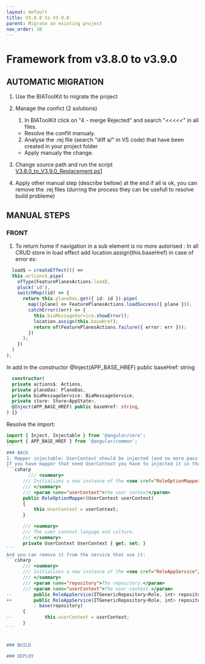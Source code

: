 ```yaml
---
layout: default
title: V3.8.0 to V3.9.0
parent: Migrate an existing project
nav_order: 30
---
```

# Framework from v3.8.0 to v3.9.0

## AUTOMATIC MIGRATION
 
1. Use the BIAToolKit to migrate the project

2. Manage the confict (2 solutions)
   1. In BIAToolKit click on "4 - merge Rejected" and search "<<<<<" in all files.  
    * Resolve the conflit manualy.
   2. Analyse the .rej file (search "diff a/" in VS code) that have been created in your project folder
     * Apply manualy the change.

3. Change source path and run the script [V3.8.0_to_V3.9.0_Replacement.ps1](./Scripts/V3.8.0_to_V3.9.0_Replacement.ps1)

4. Apply other manual step (describe bellow) at the end if all is ok, you can remove the .rej files (durring the process they can be usefull to resolve build probleme)

## MANUAL STEPS
### FRONT
1. To return home if navigation in a sub element is no more autorised :
   In all CRUD store in load effect add location.assign(this.baseHref) in case of error ex:
  ```ts
    load$ = createEffect(() =>
    this.actions$.pipe(
      ofType(FeaturePlanesActions.load),
      pluck('id'),
      switchMap((id) => {
        return this.planeDas.get({ id: id }).pipe(
          map((plane) => FeaturePlanesActions.loadSuccess({ plane })),
          catchError((err) => {
            this.biaMessageService.showError();
            location.assign(this.baseHref);
            return of(FeaturePlanesActions.failure({ error: err }));
          })
        );
      })
    )
  );
  ```
  In add in the constructor @Inject(APP_BASE_HREF) public baseHref: string
  ```ts
    constructor(
    private actions$: Actions,
    private planeDas: PlaneDas,
    private biaMessageService: BiaMessageService,
    private store: Store<AppState>,
    @Inject(APP_BASE_HREF) public baseHref: string,
  ) {}
  ```
  Resolve the import:
  ````ts
  import { Inject, Injectable } from '@angular/core';
  import { APP_BASE_HREF } from '@angular/common';
  ```
### BACK
1. Mapper injectable: UserContext should be injected (and no more pass from service)
If you have mapper that need UserContext you have to injected it in the constructor (ex from RoleOptionMapper):
  ```csharp
          /// <summary>
        /// Initializes a new instance of the <see cref="RoleOptionMapper"/> class.
        /// </summary>
        /// <param name="userContext">the user context</param>
        public RoleOptionMapper(UserContext userContext)
        {
            this.UserContext = userContext;
        }

        /// <summary>
        /// The user context langage and culture.
        /// </summary>
        private UserContext UserContext { get; set; }
  ```
And you can remove it from the service that use it:
  ```csharp
        /// <summary>
        /// Initializes a new instance of the <see cref="RoleAppService"/> class.
        /// </summary>
        /// <param name="repository">The repository.</param>
        /// <param name="userContext">The user context.</param>
--        public RoleAppService(ITGenericRepository<Role, int> repository, UserContext userContext)
++        public RoleAppService(ITGenericRepository<Role, int> repository)
            : base(repository)
        {
--            this.userContext = userContext;
        }
  ```


### BUILD

### DEPLOY
